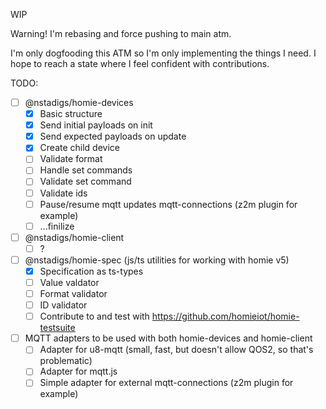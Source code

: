 WIP

Warning! I'm rebasing and force pushing to main atm.

I'm only dogfooding this ATM so I'm only implementing the things I need. I hope to reach a state where I feel confident with contributions.

TODO:

- [ ] @nstadigs/homie-devices
  - [x] Basic structure
  - [x] Send initial payloads on init
  - [x] Send expected payloads on update
  - [x] Create child device
  - [ ] Validate format
  - [ ] Handle set commands
  - [ ] Validate set command
  - [ ] Validate ids
  - [ ] Pause/resume mqtt updates
        mqtt-connections (z2m plugin for example)
  - [ ] ...finilize
- [ ] @nstadigs/homie-client
  - [ ] ?
- [ ] @nstadigs/homie-spec (js/ts utilities for working with homie v5)
  - [x] Specification as ts-types
  - [ ] Value valdator
  - [ ] Format validator
  - [ ] ID validator
  - [ ] Contribute to and test with https://github.com/homieiot/homie-testsuite
- [ ] MQTT adapters to be used with both homie-devices and homie-client
  - [ ] Adapter for u8-mqtt (small, fast, but doesn't allow QOS2, so that's problematic)
  - [ ] Adapter for mqtt.js
  - [ ] Simple adapter for external mqtt-connections (z2m plugin for example)
